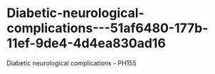 # Diabetic-neurological-complications---51af6480-177b-11ef-9de4-4d4ea830ad16
Diabetic neurological complications - PH155
